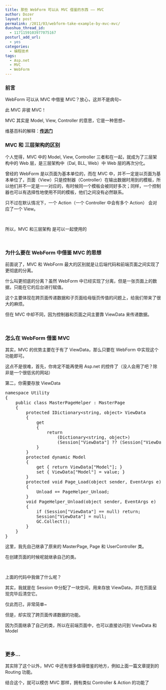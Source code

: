```yaml
---
title: 那些 WebForm 可以从 MVC 借鉴的东西 —— MVC
author: Dozer
layout: post
permalink: /2011/03/webform-take-example-by-mvc-mvc/
duoshuo_thread_id:
  - 1171159103977075167
posturl_add_url:
  - yes
categories:
  - 编程技术
tags:
  - Asp.net
  - MVC
  - WebForm
---
```


### <span id="i">前言</span>

WebForm 可以从 MVC 中借鉴 MVC？放心，这并不是病句~

此 MVC 非彼 MVC！

MVC 其实是 Model, View, Controller 的意思，它是一种思想~

维基百科的解释：**<a href="http://zh.wikipedia.org/zh/MVC" target="_blank">传送门</a>**

<!--more-->

### <span id="MVC">MVC 和 三层架构的区别</span>

个人觉得，MVC 中的 Model, View, Controller 三者和在一起，就成为了三层架构中的 Web 层，是三层架构中（Dal, BLL, Web）中 Web 层的再次分化。

曾经的 WebForm 是以页面为基本单位的，而在 MVC 中，并不一定是以页面为基本单位了，页面（View）只是控制器（Controller）在输出数据时用到的模板，所以他们并不一定是一一对应的，有时候同一个模板会被同好多次；同样，一个控制器也可以有选择性地使用不同的模板，他们之间没有必然联系。

只不过在默认情况下，一个 Action（一个 Controller 中会有多个 Action） 会对应了一个 View。

&nbsp;

所以，MVC 和三层架构 是可以一起使用的

&nbsp;

### <span id="_WebForm_MVC">为什么要在 WebForm 中借鉴 MVC 的思想</span>

前面说了，MVC 和 WebForm 最大的区别就是让后端代码和前端页面之间实现了更彻底的分离。

什么叫更彻底的分离？虽然 WebForm 中已经实现了分离，但是一张页面上的数据，只能在它的后台进行赋值。

这个主要体现在跨页面传递数据和子页面给母版页传值的问题上，给我们带来了很大的麻烦。

但在 MVC 中却不同，因为控制器和页面之间主要靠 ViewData 来传递数据。

&nbsp;

### <span id="_WebForm_MVC-2">怎么在 WebForm 借鉴 MVC</span>

其实，MVC 的优势主要在于有了 ViewData，那么只要在 WebForm 中实现这个功能即可。

这点不是很难，首先，你肯定不能再使用 Asp.net 的控件了（没人会用了吧？除非是一个很低劣的网站）

第二，你需要存放 ViewData

<pre class="brush:csharp">namespace Utility
{
    public class MasterPageHelper : MasterPage
    {
        protected IDictionary&lt;string, object&gt; ViewData
        {
            get
            {
                return
                    (Dictionary&lt;string, object&gt;)
                    (Session["ViewData"] ?? (Session["ViewData"] = new Dictionary&lt;string, object&gt;()));
            }
        }
        protected dynamic Model
        {
            get { return ViewData["Model"]; }
            set { ViewData["Model"] = value; }
        }
        protected void Page_Load(object sender, EventArgs e)
        {
            Unload += PageHelper_Unload;
        }
        void PageHelper_Unload(object sender, EventArgs e)
        {
            if (Session["ViewData"] == null) return;
            Session["ViewData"] = null;
            GC.Collect();
        }
    }
}</pre>

这里，我先自己继承了原来的 MasterPage, Page 和 UserController 类。

在创建页面的时候呢就继承自己的类。

&nbsp;

上面的代码中我做了什么呢？

其实，我就是在 Session 中分配了一块空间，用来存放 ViewData，并在页面呈现完毕后清空它。

仅此而已，非常简单~

但是，却实现了跨页面传递数据的功能。

因为页面继承了自己的类，所以在前端页面中，也可以直接访问到 ViewData 和 Model

&nbsp;

### <span id="i-2">更多…</span>

其实除了这个以外，MVC 中还有很多值得借鉴的地方，例如上面一篇文章提到的 Routing 功能。

结合这个，就可以模仿 MVC 那样，拥有类似 Controller & Action 的功能了
